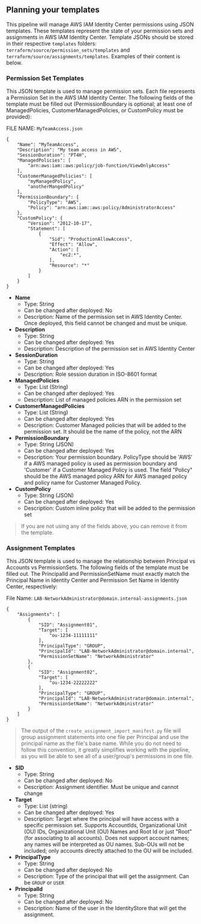 ## Planning your templates

This pipeline will manage AWS IAM Identity Center permissions using JSON templates. These templates represent the state of your permission sets and assignments in AWS IAM Identity Center. Template JSONs should be stored in their respective `templates` folders: `terraform/source/permission_sets/templates` and `terraform/source/assignments/templates`. Examples of their content is below.

### Permission Set Templates

This JSON template is used to manage permission sets. Each file represents a Permission Set in the AWS IAM Identity Center. The following fields of the template must be filled out (PermissionBoundary is optional; at least one of ManagedPolicies, CustomerManagedPolicies, or CustomPolicy must be provided):

FILE NAME: `MyTeamAccess.json`

```
{
    "Name": "MyTeamAccess",
    "Description": "My team access in AWS",
    "SessionDuration": "PT4H",
    "ManagedPolicies": [
        "arn:aws:iam::aws:policy/job-function/ViewOnlyAccess"
    ],
    "CustomerManagedPolicies": [
        "myManagedPolicy",
        "anotherMangedPolicy"
    ],
    "PermissionBoundary": {
        "PolicyType": "AWS",
        "Policy": "arn:aws:iam::aws:policy/AdministratorAccess"
    },
    "CustomPolicy": {
        "Version": "2012-10-17",
        "Statement": [
            {
                "Sid": "ProductionAllowAccess",
                "Effect": "Allow",
                "Action": [
                    "ec2:*",
                ],
                "Resource": "*"
            }
        ]
    }
}
```

- **Name**
  - Type: String
  - Can be changed after deployed: No
  - Description: Name of the permission set in AWS Identity Center. Once deployed, this field cannot be changed and must be unique.
- **Description**
  - Type: String
  - Can be changed after deployed: Yes
  - Description: Description of the permission set in AWS Identity Center
- **SessionDuration**
  - Type: String
  - Can be changed after deployed: Yes
  - Description: Role session duration in ISO-8601 format
- **ManagedPolicies**
  - Type: List (String)
  - Can be changed after deployed: Yes
  - Description: List of managed policies ARN in the permission set
- **CustomerManagedPolicies**
  - Type: List (String)
  - Can be changed after deployed: Yes
  - Description: Customer Managed policies that will be added to the permission set. It should be the name of the policy, not the ARN
- **PermissionBoundary**
  - Type: String (JSON)
  - Can be changed after deployed: Yes
  - Description: Your permission boundary. PolicyType should be 'AWS' if a AWS managed policy is used as permission boundary and 'Customer' if a Customer Managed Policy is used. The field "Policy" should be the AWS managed policy ARN for AWS managed policy and policy name for Customer Managed Policy.
- **CustomPolicy**
  - Type: String (JSON)
  - Can be changed after deployed: Yes
  - Description: Custom inline policy that will be added to the permission set

> If you are not using any of the fields above, you can remove it from the template.

### Assignment Templates

This JSON template is used to manage the relationship between Principal vs Accounts vs PermissionSets. The following fields of the template must be filled out. The PrincipalId and PermissionSetName must exactly match the Principal Name in Identity Center and Permission Set Name in Identity Center, respectively:

File Name: `LAB-NetworkAdministrator@domain.internal-assignments.json`

```
{
    "Assignments": [
        {
            "SID": "Assignment01",
            "Target": [
                "ou-1234-11111111"
            ],
            "PrincipalType": "GROUP",
            "PrincipalId": "LAB-NetworkAdministrator@domain.internal",
            "PermissionSetName": "NetworkAdministrator"
        },
        {
            "SID": "Assignment02",
            "Target": [
                "ou-1234-22222222"
            ],
            "PrincipalType": "GROUP",
            "PrincipalId": "LAB-NetworkAdministrator@domain.internal",
            "PermissionSetName": "NetworkAdministrator"
        }
    ]
}
```

> The output of the `create_assignment_import_manifest.py` file will group assignment statements into one file per Principal and use the principal name as the file's base name. While you do not need to follow this convention, it greatly simplifies working with the pipeline, as you will be able to see all of a user/group's permissions in one file.

- **SID**
  - Type: String
  - Can be changed after deployed: No
  - Description: Assignment identifier. Must be unique and cannot change
- **Target**
  - Type: List (string)
  - Can be changed after deployed: Yes
  - Description: Target where the principal will have access with a specific permission set. Supports AccountIds, Organizational Unit (OU) IDs, Organizational Unit (OU) Names and Root Id or just "Root" (for associating to all accounts). Does not support account names; any names will be interpreted as OU names. Sub-OUs will not be included; only accounts directly attached to the OU will be included.
- **PrincipalType**
  - Type: String
  - Can be changed after deployed: No
  - Description: Type of the principal that will get the assignment. Can be `GROUP` or `USER`
- **PrincipalId**
  - Type: String
  - Can be changed after deployed: No
  - Description: Name of the user in the IdentityStore that will get the assignment.
